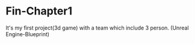 # Fin-Chapter1
It's my first project(3d game) with a team which include 3 person. (Unreal Engine-Blueprint)
